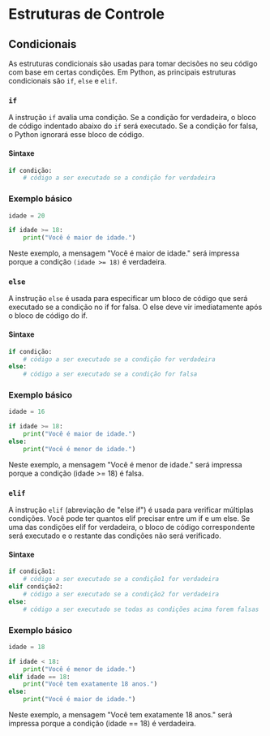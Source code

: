 # Estruturas de Controle

## Condicionais

As estruturas condicionais são usadas para tomar decisões no seu código com base em certas condições. Em Python, as principais estruturas condicionais são `if`, `else` e `elif`.

### `if`

A instrução `if` avalia uma condição. Se a condição for verdadeira, o bloco de código indentado abaixo do `if` será executado. Se a condição for falsa, o Python ignorará esse bloco de código.

#### Sintaxe

```python
if condição:
    # código a ser executado se a condição for verdadeira
```

### Exemplo básico

```python
idade = 20

if idade >= 18:
    print("Você é maior de idade.") 
```

Neste exemplo, a mensagem "Você é maior de idade." será impressa porque a condição `(idade >= 18)` é verdadeira.

### `else`

A instrução `else` é usada para especificar um bloco de código que será executado se a condição no if for falsa. O else deve vir imediatamente após o bloco de código do if.

#### Sintaxe

```python
if condição:
    # código a ser executado se a condição for verdadeira
else:
    # código a ser executado se a condição for falsa
```

### Exemplo básico

```python
idade = 16

if idade >= 18:
    print("Você é maior de idade.")
else:
    print("Você é menor de idade.")
```

Neste exemplo, a mensagem "Você é menor de idade." será impressa porque a condição (idade >= 18) é falsa.

### `elif`

A instrução `elif` (abreviação de "else if") é usada para verificar múltiplas condições. Você pode ter quantos elif precisar entre um if e um else. Se uma das condições elif for verdadeira, o bloco de código correspondente será executado e o restante das condições não será verificado.

#### Sintaxe

```python
if condição1:
    # código a ser executado se a condição1 for verdadeira
elif condição2:
    # código a ser executado se a condição2 for verdadeira
else:
    # código a ser executado se todas as condições acima forem falsas
```

### Exemplo básico

```python
idade = 18

if idade < 18:
    print("Você é menor de idade.")
elif idade == 18:
    print("Você tem exatamente 18 anos.")
else:
    print("Você é maior de idade.")
```

Neste exemplo, a mensagem "Você tem exatamente 18 anos." será impressa porque a condição (idade == 18) é verdadeira.
